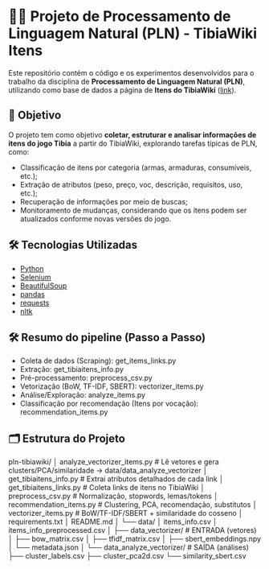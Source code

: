 # 🧙‍♂️ Projeto de Processamento de Linguagem Natural (PLN) - TibiaWiki Itens  

Este repositório contém o código e os experimentos desenvolvidos para o trabalho da disciplina de **Processamento de Linguagem Natural (PLN)**, utilizando como base de dados a página de **Itens do TibiaWiki** ([link](https://www.tibiawiki.com.br/wiki/Itens)).  

## 📌 Objetivo  
O projeto tem como objetivo **coletar, estruturar e analisar informações de itens do jogo Tibia** a partir do TibiaWiki, explorando tarefas típicas de PLN, como:  
- Classificação de itens por categoria (armas, armaduras, consumíveis, etc.);  
- Extração de atributos (peso, preço, voc, descrição, requisitos, uso, etc.);  
- Recuperação de informações por meio de buscas;  
- Monitoramento de mudanças, considerando que os itens podem ser atualizados conforme novas versões do jogo.  

## 🛠️ Tecnologias Utilizadas  
* [Python](https://www.python.org)
* [Selenium](https://selenium.dev/)
* [BeautifulSoup](https://www.crummy.com/software/BeautifulSoup/bs4/doc/)
* [pandas](https://pandas.pydata.org/)
* [requests](https://docs.python-requests.org/)
* [nltk](https://github.com/nltk/nltk)

## 🛠️ Resumo do pipeline  (Passo a Passo)
- Coleta de dados (Scraping): get_items_links.py 
- Extração: get_tibiaitens_info.py
- Pré-processamento: preprocess_csv.py
- Vetorização (BoW, TF-IDF, SBERT): vectorizer_items.py
- Análise/Exploração: analyze_items.py 
- Classificação por recomendação (Itens por vocação): recommendation_items.py

## 🗂️ Estrutura do Projeto
pln-tibiawiki/
│   analyze_vectorizer_items.py     # Lê vetores e gera clusters/PCA/similaridade -> data/data_analyze_vectorizer
│   get_tibiaitens_info.py          # Extrai atributos detalhados de cada link
│   get_tibiaitens_links.py         # Coleta links de itens no TibiaWiki
│   preprocess_csv.py               # Normalização, stopwords, lemas/tokens
│   recommendation_items.py         # Clustering, PCA, recomendação, substitutos
│   vectorizer_items.py             # BoW/TF-IDF/SBERT + similaridade do cosseno
│   requirements.txt
│   README.md
│
└── data/
    │   items_info.csv
    │   items_info_preprocessed.csv
    │
    ├── data_vectorizer/            # ENTRADA (vetores)
    │   ├── bow_matrix.csv
    │   ├── tfidf_matrix.csv
    │   ├── sbert_embeddings.npy
    │   └── metadata.json
    │
    └── data_analyze_vectorizer/    # SAÍDA (análises)
        ├── cluster_labels.csv
        ├── cluster_pca2d.csv
        └── similarity_sbert.csv
